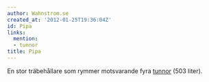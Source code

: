 ```yaml
---
author: Wahnstrom.se
created_at: '2012-01-25T19:36:04Z'
id: Pipa
links:
  mention:
  - tunnor
title: Pipa
---
```


En stor träbehållare som rymmer motsvarande fyra [tunnor] (503 liter).

  [tunnor]: tunnor